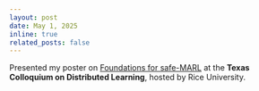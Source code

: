 ```yaml
---
layout: post
date: May 1, 2025
inline: true
related_posts: false
---
```


Presented my poster on [Foundations for safe-MARL](https://drive.google.com/file/d/18-IhNqaGfq9nxIhdxYxlveywRXtWTzff/view?usp=share_link) at the **Texas Colloquium on Distributed Learning**, hosted by Rice University. 
